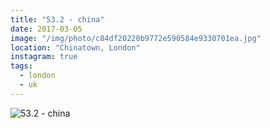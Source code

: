 ```yaml
---
title: "53.2 - china"
date: 2017-03-05
image: "/img/photo/c84df20220b9772e590584e9330701ea.jpg"
location: "Chinatown, London"
instagram: true
tags:
  - london
  - uk
---
```


![53.2 - china](/img/photo/c84df20220b9772e590584e9330701ea.jpg)
